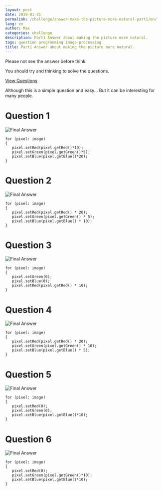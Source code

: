 ```yaml
---
layout: post
date: 2019-01-31
permalink: /challenge/answer-make-the-picture-more-natural-part1/en/
lang: en
author: Max
categories: challenge
description: Part1 Answer about making the picture more natural.
tags: question programming image-processing
title: Part1 Answer about making the picture more natural.
---
```


Please not see the answer before think.

You should try and thinking to solve the questions.

[View Questions](https://basemax.github.io/2019/01/31/Part1-Question-Make-the-picture-more-natural.html)


Although this is a simple question and easy...
But it can be interesting for many people.


<!--more-->

# Question 1

![Final Answer](https://basemax.github.io/assets/image/flower4.jpg)

```
for (pixel: image)
{
   pixel.setRed(pixel.getRed()*10);
   pixel.setGreen(pixel.getGreen()*5);
   pixel.setBlue(pixel.getBlue()*20);
}
```


# Question 2

![Final Answer](https://basemax.github.io/assets/image/orange2.jpg)

```
for (pixel: image)
{
   pixel.setRed(pixel.getRed() * 20);
   pixel.setGreen(pixel.getGreen() * 5);
   pixel.setBlue(pixel.getBlue() * 10);
}
```

# Question 3


![Final Answer](https://basemax.github.io/assets/image/city2.jpg)

```
for (pixel: image)
{
   pixel.setGreen(0);
   pixel.setBlue(0);
   pixel.setRed(pixel.getRed() * 10);
}
```


# Question 4

![Final Answer](https://basemax.github.io/assets/image/stop2.jpg)

```
for (pixel: image)
{
   pixel.setRed(pixel.getRed() * 20);
   pixel.setGreen(pixel.getGreen() * 10);
   pixel.setBlue(pixel.getBlue() * 5);
}
```


# Question 5


![Final Answer](https://basemax.github.io/assets/image/paris2.jpg)

```
for (pixel: image)
{
   pixel.setRed(0);
   pixel.setGreen(0);
   pixel.setBlue(pixel.getBlue()*10);
}
```


# Question 6


![Final Answer](https://basemax.github.io/assets/image/image2.jpg)

```
for (pixel: image)
{
   pixel.setRed(0);
   pixel.setGreen(pixel.getGreen()*10);
   pixel.setBlue(pixel.getBlue()*10);
}
```


